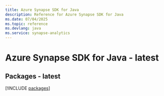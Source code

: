```yaml
---
title: Azure Synapse SDK for Java
description: Reference for Azure Synapse SDK for Java
ms.date: 07/04/2025
ms.topic: reference
ms.devlang: java
ms.service: synapse-analytics
---
```

# Azure Synapse SDK for Java - latest
## Packages - latest
[!INCLUDE [packages](synapse-index.md)]